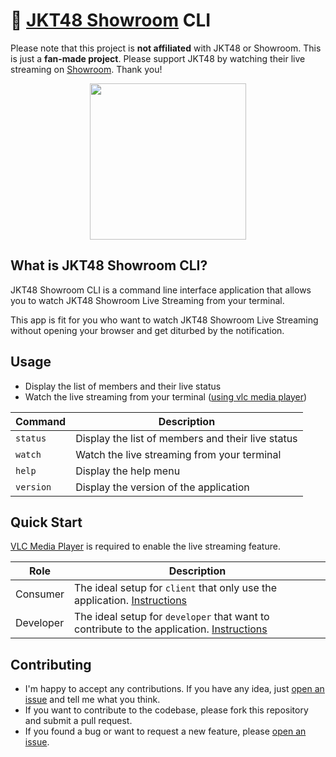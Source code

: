 # 🍿 [JKT48 Showroom](https://www.showroom-live.com/room/search?genre_id=0&keyword=jkt48) CLI

Please note that this project is <b>not affiliated</b> with JKT48 or Showroom. This is just a <b>fan-made project</b>. Please support JKT48 by watching their live streaming on [Showroom](https://www.showroom-live.com/room/search?genre_id=0&keyword=jkt48). Thank you!

<p align='center'>
    <img width='250px' src='https://media.tenor.com/KxvkYmd4peoAAAAd/ella-jkt48.gif' />
</p>

## What is JKT48 Showroom CLI?

JKT48 Showroom CLI is a command line interface application that allows you to watch JKT48 Showroom Live Streaming from your terminal.

This app is fit for you who want to watch JKT48 Showroom Live Streaming without opening your browser and get diturbed by the notification.

## Usage

- Display the list of members and their live status
- Watch the live streaming from your terminal ([using vlc media player](#pre-requisites))

| Command   | Description                                       |
| --------- | ------------------------------------------------- |
| `status`  | Display the list of members and their live status |
| `watch`   | Watch the live streaming from your terminal       |
| `help`    | Display the help menu                             |
| `version` | Display the version of the application            |

## Quick Start

[VLC Media Player](https://www.videolan.org/vlc/index.html) is required to enable the live streaming feature.

| Role      | Description                                                                                           |
| --------- | ----------------------------------------------------------------------------------------------------- |
| Consumer  | The ideal setup for `client` that only use the application. [Instructions](./docs/CONSUMER_GUIDES.md) |
| Developer | The ideal setup for `developer` that want to contribute to the application. [Instructions](#)         |

## Contributing

- I'm happy to accept any contributions. If you have any idea, just [open an issue](https://github.com/adrianfinantyo/jkt48-showroom-cli/issues) and tell me what you think.
- If you want to contribute to the codebase, please fork this repository and submit a pull request.
- If you found a bug or want to request a new feature, please [open an issue](https://github.com/adrianfinantyo/jkt48-showroom-cli/issues).
